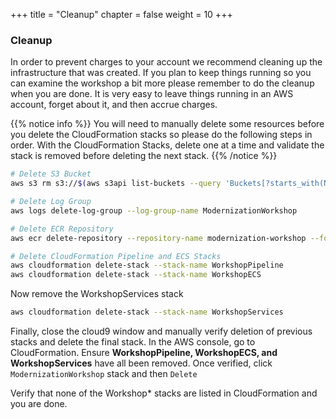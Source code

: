 +++
title = "Cleanup"
chapter = false
weight = 10
+++

### Cleanup 
In order to prevent charges to your account we recommend cleaning up the infrastructure that was created. If you plan to keep things running so you can examine the workshop a bit more please remember to do the cleanup when you are done. It is very easy to leave things running in an AWS account, forget about it, and then accrue charges.

{{% notice info %}}
You will need to manually delete some resources before you delete the CloudFormation stacks so please do the following steps in order.  With the CloudFormation Stacks, delete one at a time and validate the stack is removed before deleting the next stack.
{{% /notice %}}

```bash
# Delete S3 Bucket
aws s3 rm s3://$(aws s3api list-buckets --query 'Buckets[?starts_with(Name, `workshoppipeline-artifactbucket`) == `true` ].Name' --output text) --recursive

# Delete Log Group
aws logs delete-log-group --log-group-name ModernizationWorkshop

# Delete ECR Repository
aws ecr delete-repository --repository-name modernization-workshop --force

# Delete CloudFormation Pipeline and ECS Stacks
aws cloudformation delete-stack --stack-name WorkshopPipeline
aws cloudformation delete-stack --stack-name WorkshopECS
```

Now remove the WorkshopServices stack
```bash
aws cloudformation delete-stack --stack-name WorkshopServices
```

Finally, close the cloud9 window and manually verify deletion of previous stacks and delete the final stack.  In the AWS console, go to CloudFormation.  Ensure **WorkshopPipeline, WorkshopECS, and WorkshopServices** have all been removed.  Once verified, click `ModernizationWorkshop` stack and then `Delete`

Verify that none of the Workshop* stacks are listed in CloudFormation and you are done.





